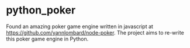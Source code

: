 python_poker
============

Found an amazing poker game engine written in javascript at https://github.com/yannlombard/node-poker. The project aims to re-write this poker game engine in Python. 

